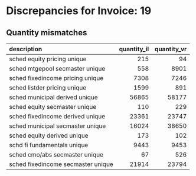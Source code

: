 # Discrepancies for Invoice: 19

## Quantity mismatches

| description                        |   quantity_il |   quantity_vr |
|:-----------------------------------|--------------:|--------------:|
| sched equity pricing unique        |           215 |            94 |
| sched mtgepool secmaster unique    |           558 |          8901 |
| sched fixedincome pricing unique   |          7308 |          7246 |
| sched listder pricing unique       |          1599 |           891 |
| sched municipal derived unique     |         56865 |         58177 |
| sched equity secmaster unique      |           110 |           229 |
| sched fixedincome derived unique   |         23361 |         23747 |
| sched municipal secmaster unique   |         16024 |         38650 |
| sched equity derived unique        |           173 |           102 |
| schd fi fundamentals unique        |          9443 |          9453 |
| sched cmo/abs secmaster unique     |            67 |           526 |
| sched fixedincome secmaster unique |         21914 |         23794 |
